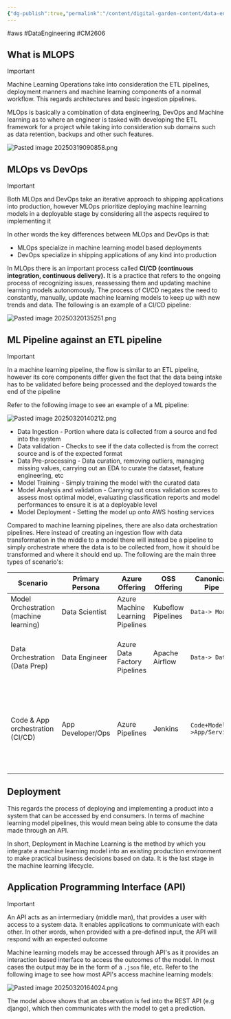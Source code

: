 ```yaml
---
{"dg-publish":true,"permalink":"/content/digital-garden-content/data-engineering-content/machine-learning-operations/","updated":"2025-04-08T18:26:50.000+05:30"}
---
```


#aws #DataEngineering #CM2606 

## What is MLOPS

>[!important]
>Machine Learning Operations take into consideration the ETL pipelines, deployment manners and machine learning components of a normal workflow. This regards architectures and basic ingestion pipelines. 

MLOps is basically a combination of data engineering, DevOps and Machine learning as to where an engineer is tasked with developing the ETL framework for a project while taking into consideration sub domains such as data retention, backups and other such features. 

![Pasted image 20250319090858.png](/img/user/pngs/Pasted%20image%2020250319090858.png)

## MLOps vs DevOps

>[!important]
>Both MLOps and DevOps take an iterative approach to shipping applications into production, however MLOps prioritize deploying machine learning models in a deployable stage by considering all the aspects required to implementing it
>

In other words the key differences between MLOps and DevOps is that:

- MLOps specialize in machine learning model based deployments
- DevOps specialize in shipping applications of any kind into production 

In MLOps there is an important process called **CI/CD (continuous integration, continuous delivery).** It is a practice that refers to the ongoing process of recognizing issues, reassessing them and updating machine learning models autonomously. The process of CI/CD negates the need to constantly, manually, update machine learning models to keep up with new trends and data. The following is an example of a CI/CD pipeline: 

![Pasted image 20250320135251.png](/img/user/pngs/Pasted%20image%2020250320135251.png)

## ML Pipeline against an ETL pipeline 

>[!important]
>In a machine learning pipeline, the flow is similar to an ETL pipeline, however its core components differ given the fact that the data being intake has to be validated before being processed and the deployed towards the end of the pipeline

Refer to the following image to see an example of a ML pipeline:

![Pasted image 20250320140212.png](/img/user/pngs/Pasted%20image%2020250320140212.png)

- Data Ingestion - Portion where data is collected from a source and fed into the system
- Data validation - Checks to see if the data collected is from the correct source and is of the expected format
- Data Pre-processing - Data curation, removing outliers, managing missing values, carrying out an EDA to curate the dataset, feature engineering, etc
- Model Training - Simply training the model with the curated data
- Model Analysis and validation - Carrying out cross validation scores to assess most optimal model, evaluating classification reports and model performances to ensure it is at a deployable level
- Model Deployment - Setting the model up onto AWS hosting services 

Compared to machine learning pipelines, there are also data orchestration pipelines. Here instead of creating an ingestion flow with data transformation in the middle to a model there will instead be a pipeline to simply orchestrate where the data is to be collected from, how it should be transformed and where it should end up. The following are the main three types of scenario's: 

| Scenario                               | Primary Persona   | Azure Offering                   | OSS Offering       | Canonical Pipe            | Strengths                                                                       |
| -------------------------------------- | ----------------- | -------------------------------- | ------------------ | ------------------------- | ------------------------------------------------------------------------------- |
| Model Orchestration (machine learning) | Data Scientist    | Azure Machine Learning Pipelines | Kubeflow Pipelines | `Data-> Model`            | Distribution Caching, code-first reuse                                          |
| Data Orchestration (Data Prep)         | Data Engineer     | Azure Data Factory Pipelines     | Apache Airflow     | `Data-> Data`             | Strongly typed movement, data centric activities                                |
| Code & App orchestration (CI/CD)       | App Developer/Ops | Azure Pipelines                  | Jenkins            | `Code+Model->App/Service` | Most open and flexible activity support, approval queues and phases with gating |
## Deployment

This regards the process of deploying and implementing a product into a system that can be accessed by end consumers. In terms of machine learning model pipelines, this would mean being able to consume the data made through an API.

In short, Deployment in Machine Learning is the method by which you integrate a machine learning model into an existing production environment to make practical business decisions based on data. It is the last stage in the machine learning lifecycle.

## Application Programming Interface (API)

>[!important]
>An API acts as an intermediary (middle man), that provides a user with access to a system data. It enables applications to communicate with each other. In other words, when provided with a pre-defined input, the API will respond with an expected outcome

Machine learning models may be accessed through API's as it provides an interaction based interface to access the outcomes of the model. In most cases the output may be in the form of a `.json` file, etc. Refer to the following image to see how most API's access machine learning models:

![Pasted image 20250320164024.png](/img/user/pngs/Pasted%20image%2020250320164024.png)

The model above shows that an observation is fed into the REST API (e.g django), which then communicates with the model to get a prediction.